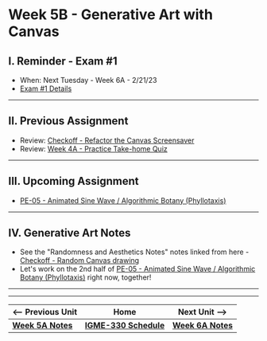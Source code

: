 # Week 5B - Generative Art with Canvas

## I. Reminder - Exam #1
- When: Next Tuesday - Week 6A - 2/21/23
- [Exam #1 Details](../notes/exam-1-details.md)

<hr>

## II. Previous Assignment
- Review: [Checkoff - Refactor the Canvas Screensaver](../checkoffs/refactor-screensaver.md)
- Review: [Week 4A - Practice Take-home Quiz](../notes/week-4A-practice-quiz.md)

<hr>

## III. Upcoming Assignment
- [PE-05 - Animated Sine Wave / Algorithmic Botany (Phyllotaxis)](../pe/pe-05.md)

<hr>

## IV. Generative Art Notes
- See the "Randomness and Aesthetics Notes" notes linked from here - [Checkoff - Random Canvas drawing](../notes/random-canvas-stuff.md#ii-generative-art--randomness)
- Let's work on the 2nd half of [PE-05 - Animated Sine Wave / Algorithmic Botany (Phyllotaxis)](../pe/pe-05.md) right now, together!


<hr><hr>


| <-- Previous Unit | Home | Next Unit -->
| --- | --- | --- 
| [**Week 5A Notes**](05A.md)  |  [**IGME-330 Schedule**](../schedule.md) | [**Week 6A Notes**](06A.md)
